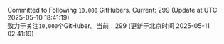 Committed to Following `10,000` GitHubers. Current: <!-- FOLLOWING_COUNT -->299<!-- FOLLOWING_COUNT --> (Update at UTC <!-- LAST_UPDATED -->2025-05-10 18:41:19<!-- LAST_UPDATED -->)<br>
致力于关注`10,000`个GitHuber。当前：<!-- FOLLOWING_COUNT -->299<!-- FOLLOWING_COUNT --> (更新于北京时间 <!-- LAST_UPDATED_CST -->2025-05-11 02:41:19<!-- LAST_UPDATED_CST -->)
